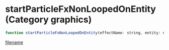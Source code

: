 # startParticleFxNonLoopedOnEntity (Category graphics)

```js
function startParticleFxNonLoopedOnEntity(effectName: string, entity: number, offsetX: number, offsetY: number, offsetZ: number, rotX: number, rotY: number, rotZ: number, scale: number, axisX: boolean, axisY: boolean, axisZ: boolean): boolean
```

[filename](startParticleFxNonLoopedOnEntity_m.md ':include')
